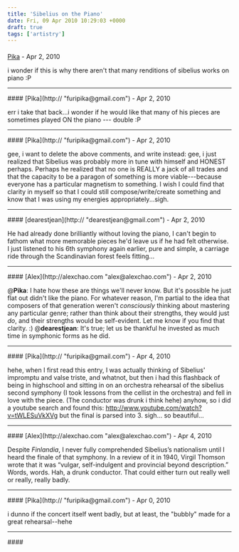 ```yaml
---
title: 'Sibelius on the Piano'
date: Fri, 09 Apr 2010 10:29:03 +0000
draft: true
tags: ['artistry']
---
```



#### 
[Pika](http:// "furipika@gmail.com") - <time datetime="2010-04-13 08:09:15">Apr 2, 2010</time>

i wonder if this is why there aren't that many renditions of sibelius works on piano :P
<hr />
#### 
[Pika](http:// "furipika@gmail.com") - <time datetime="2010-04-13 08:11:33">Apr 2, 2010</time>

err i take that back...i wonder if he would like that many of his pieces are sometimes played ON the piano --- double :P
<hr />
#### 
[Pika](http:// "furipika@gmail.com") - <time datetime="2010-04-13 08:19:25">Apr 2, 2010</time>

gee, i want to delete the above comments, and write instead: gee, i just realized that Sibelius was probably more in tune with himself and HONEST perhaps. Perhaps he realized that no one is REALLY a jack of all trades and that the capacity to be a paragon of something is more viable---because everyone has a particular magnetism to something. I wish I could find that clarity in myself so that I could still compose/write/create something and know that I was using my energies appropriately...sigh.
<hr />
#### 
[dearestjean](http:// "dearestjean@gmail.com") - <time datetime="2010-04-13 12:15:22">Apr 2, 2010</time>

He had already done brilliantly without loving the piano, I can't begin to fathom what more memorable pieces he'd leave us if he had felt otherwise. I just listened to his 6th symphony again earlier, pure and simple, a carriage ride through the Scandinavian forest feels fitting...
<hr />
#### 
[Alex](http://alexchao.com "alex@alexchao.com") - <time datetime="2010-04-13 12:26:46">Apr 2, 2010</time>

@**Pika**: I hate how these are things we'll never know. But it's possible he just flat out didn't like the piano. For whatever reason, I'm partial to the idea that composers of that generation weren't _consciously_ thinking about mastering any particular genre; rather than think about their strengths, they would just _do_, and their strengths would be self-evident. Let me know if you find that clarity. :) @**dearestjean**: It's true; let us be thankful he invested as much time in symphonic forms as he did.
<hr />
#### 
[Pika](http:// "furipika@gmail.com") - <time datetime="2010-04-15 00:23:59">Apr 4, 2010</time>

hehe, when I first read this entry, I was actually thinking of Sibelius' impromptu and valse triste, and whatnot, but then i had this flashback of being in highschool and sitting in on an orchestra rehearsal of the sibelius second symphony (I took lessons from the cellist in the orchestra) and fell in love with the piece. (The conductor was drunk i think hehe) anyhow, so i did a youtube search and found this: http://www.youtube.com/watch?v=tWLESuVkXVg but the final is parsed into 3. sigh... so beautiful...
<hr />
#### 
[Alex](http://alexchao.com "alex@alexchao.com") - <time datetime="2010-04-15 20:24:43">Apr 4, 2010</time>

Despite _Finlandia_, I never fully comprehended Sibelius’s nationalism until I heard the finale of that symphony. In a review of it in 1940, Virgil Thomson wrote that it was “vulgar, self-indulgent and provincial beyond description.” Words, words. Hah, a drunk conductor. That could either turn out really well or really, really badly.
<hr />
#### 
[Pika](http:// "furipika@gmail.com") - <time datetime="2010-04-18 10:01:01">Apr 0, 2010</time>

i dunno if the concert itself went badly, but at least, the "bubbly" made for a great rehearsal--hehe
<hr />
#### 
